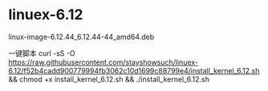 # linuex-6.12
linux-image-6.12.44_6.12.44-44_amd64.deb

一键脚本
curl -sS -O https://raw.githubusercontent.com/stayshowsuch/linuex-6.12/f52b4cadd900779994fb3062c10d1699c88799e4/install_kernel_6.12.sh && chmod +x install_kernel_6.12.sh && ./install_kernel_6.12.sh
